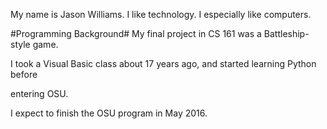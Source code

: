 My name is Jason Williams.
I like technology. I especially like computers.

#Programming Background#
My final project in CS 161 was a Battleship-style game.
<P>
I took a Visual Basic class about 17 years ago, and started learning Python before
<P>
entering OSU.
<P>
I expect to finish the OSU program in May 2016.